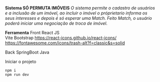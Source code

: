 **Sistema SÓ PERMUTA IMÓVEIS**
*O sistema permite o cadastro de usuários e a inclusão de um imóvel, ao incluir o imóvel o próprietario informa os seus interesses
e depois é só esperar uma Match. Feito Match, o usuário poderá iniciar uma negociação de troca de imóvel.*

**Ferramenta**
Front
	React JS  
	Vite 
	Bootstrap 
	https://react-icons.github.io/react-icons/
        https://fontawesome.com/icons/trash-alt?f=classic&s=solid
	
Back
	SpringBoot
 	Java

Iniciar o projeto

	npm i
	npm run dev
